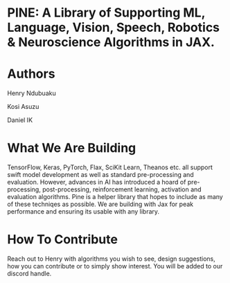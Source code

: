 # PINE: A Library of Supporting ML, Language, Vision, Speech, Robotics & Neuroscience Algorithms in JAX.

# Authors
Henry Ndubuaku 

Kosi Asuzu 

Daniel IK 

# What We Are Building
TensorFlow, Keras, PyTorch, Flax, SciKit Learn, Theanos etc. all support swift model development as well as standard pre-processing and evaluation. However, advances in AI has introduced a hoard of pre-processing, post-processing, reinforcement learning, activation and evaluation algorithms. Pine is a helper library that hopes to include as many of these techniqes as possible. We are building with Jax for peak performance and ensuring its usable with any library.

# How To Contribute
Reach out to Henry with algorithms you wish to see, design suggestions, how you can contribute or to simply show interest. You will be added to our discord handle.
